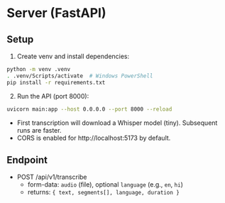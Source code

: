 Server (FastAPI)
================

Setup
-----

1. Create venv and install dependencies:

```bash
python -m venv .venv
. .venv/Scripts/activate  # Windows PowerShell
pip install -r requirements.txt
```

2. Run the API (port 8000):

```bash
uvicorn main:app --host 0.0.0.0 --port 8000 --reload
```

- First transcription will download a Whisper model (tiny). Subsequent runs are faster.
- CORS is enabled for http://localhost:5173 by default.

Endpoint
--------

- POST /api/v1/transcribe
  - form-data: `audio` (file), optional `language` (e.g., `en`, `hi`)
  - returns: `{ text, segments[], language, duration }`


